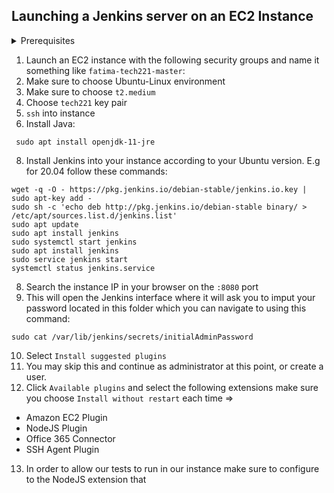 ## Launching a Jenkins server on an EC2 Instance

<details>
<summary>Prerequisites</summary>
<br>
- Have a .pem file available
</details>

1. Launch an EC2 instance with the following security groups and name it something like `fatima-tech221-master`:
2. Make sure to choose Ubuntu-Linux environment
3. Make sure to choose `t2.medium`
4. Choose `tech221` key pair 
5. `ssh` into instance 
6. Install Java:

```
 sudo apt install openjdk-11-jre

```
8. Install Jenkins into your instance according to your Ubuntu version. E.g for 20.04 follow these commands:

```
wget -q -O - https://pkg.jenkins.io/debian-stable/jenkins.io.key | sudo apt-key add -
sudo sh -c 'echo deb http://pkg.jenkins.io/debian-stable binary/ > /etc/apt/sources.list.d/jenkins.list'
sudo apt update 
sudo apt install jenkins
sudo systemctl start jenkins 
sudo apt install jenkins 
sudo service jenkins start
systemctl status jenkins.service

```

8. Search the instance IP in your browser on the `:8080` port
9. This will open the Jenkins interface where it will ask you to imput your password located in this folder which you can navigate to using this command:

```
sudo cat /var/lib/jenkins/secrets/initialAdminPassword
```
10. Select `Install suggested plugins`
11. You may skip this and continue as administrator at this point, or create a user.
12. Click `Available plugins` and select the following extensions make sure you choose `Install without restart` each time =>
- Amazon EC2 Plugin
- NodeJS Plugin
- Office 365 Connector
- SSH Agent Plugin

13. In order to allow our tests to run in our instance make sure to configure to the NodeJS extension that 
